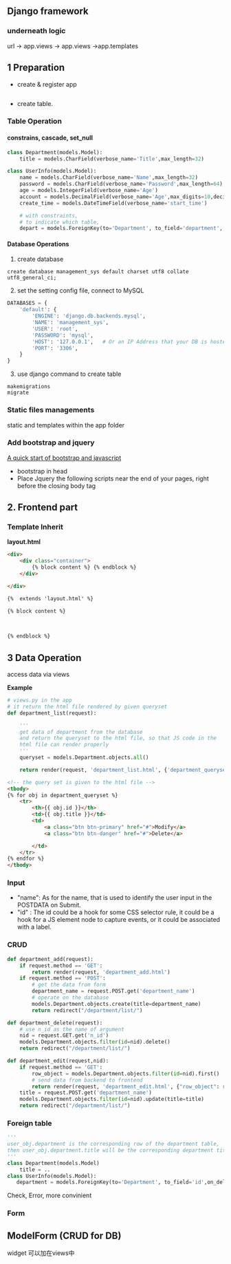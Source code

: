 
## Django framework
### underneath logic
url -> app.views -> app.views ->app.templates

## 1 Preparation

* create & register app
  ```python
  
  ```
* create table.
### Table Operation
#### constrains, cascade, set_null
```python
class Department(models.Model):
    title = models.CharField(verbose_name='Title',max_length=32)

class UserInfo(models.Model):
    name = models.CharField(verbose_name='Name',max_length=32)
    password = models.CharField(verbose_name='Password',max_length=64)
    age = models.IntegerField(verbose_name='Age')
    account = models.DecimalField(verbose_name='Age',max_digits=10,decimal_places=2,default=0)
    create_time = models.DateTimeField(verbose_name='start_time')

    # with constraints,
    # to indicate which table,
    depart = models.ForeignKey(to='Department', to_field='department', to_fields='id')

```
#### Database Operations
1. create database
```mysql
create database management_sys default charset utf8 collate utf8_general_ci;
```
2. set the setting config file, connect to MySQL
```python
DATABASES = {
    'default': {
        'ENGINE': 'django.db.backends.mysql',
        'NAME': 'management_sys',
        'USER': 'root',
        'PASSWORD': 'mysql',
        'HOST': '127.0.0.1',   # Or an IP Address that your DB is hosted on
        'PORT': '3306',
    }
}
```
3. use django command to create table
```
makemigrations
migrate
```

### Static files managements
static and templates
within the app folder

### Add bootstrap and jquery

[A quick start of bootstrap and javascript](https://getbootstrap.com/docs/4.3/getting-started/introduction/#quick-start)

* bootstrap in head
* Place Jquery the following scripts near the end of your pages, right before the closing body tag

## 2. Frontend part 
### Template Inherit

**layout.html**

```html
<div>
    <div class="container">
        {% block content %} {% endblock %}
    </div>

</div>
```

```html
{%  extends 'layout.html' %}

{% block content %}

    
    
{% endblock %}
```

## 3 Data Operation

access data via views 

**Example**
```python
# views.py in the app 
# it return the html file rendered by given queryset
def department_list(request):

    '''
    get data of department from the database
    and return the queryset to the html file, so that JS code in the
    html file can render properly
    '''
    queryset = models.Department.objects.all()

    return render(request, 'department_list.html', {'department_queryset': queryset})

```
```html
<!-- the query set is given to the html file -->
<tbody>
{% for obj in department_queryset %}
    <tr>
        <th>{{ obj.id }}</th>
        <td>{{ obj.title }}</td>
        <td>
            <a class="btn btn-primary" href="#">Modify</a>
            <a class="btn btn-danger" href="#">Delete</a>

        </td>
    </tr>
{% endfor %}
</tbody>
```

### Input
* "name": As for the name, that is used to identify the user input in the POSTDATA on Submit.
* "id" : The id could be a hook for some CSS selector rule, it could be a hook for a JS element node to capture events, or it could be associated with a label.

### CRUD
```python
def department_add(request):
    if request.method == 'GET':
        return render(request, 'department_add.html')
    if request.method == 'POST':
        # get the data from form
        department_name = request.POST.get('department_name')
        # operate on the database
        models.Department.objects.create(title=department_name)
        return redirect("/department/list/")

def department_delete(request):
    # use n_id as the name of argument
    nid = request.GET.get('n_id')
    models.Department.objects.filter(id=nid).delete()
    return redirect("/department/list/")

def department_edit(request,nid):
    if request.method == 'GET':
        row_object = models.Department.objects.filter(id=nid).first()
        # send data from backend to frontend
        return render(request, 'department_edit.html', {"row_object": row_object})
    title = request.POST.get('department_name')
    models.Department.objects.filter(id=nid).update(title=title)
    return redirect("/department/list/")
```

### Foreign table
```python
'''
user_obj.department is the corresponding row of the department table, 
then user_obj.department.title will be the corresponding department title
'''
class Department(models.Model)
    title = ..
class UserInfo(models.Model):
   department = models.ForeignKey(to='Department', to_field='id',on_delete=models.CASCADE)


```

Check, Error, more convinient

### Form
## ModelForm (CRUD for DB)
widget 可以加在views中

###
